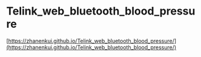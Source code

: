 # Telink_web_bluetooth_blood_pressure

[https://zhanenkui.github.io/Telink_web_bluetooth_blood_pressure/](https://zhanenkui.github.io/Telink_web_bluetooth_blood_pressure/)
